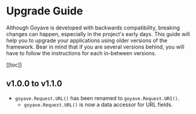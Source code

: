 # Upgrade Guide

Although Goyave is developed with backwards compatibility, breaking changes can happen, especially in the project's early days. This guide will help you to upgrade your applications using older versions of the framework. Bear in mind that if you are several versions behind, you will have to follow the instructions for each in-between versions.

[[toc]]

## v1.0.0 to v1.1.0

- `goyave.Request.URL()` has been renamed to `goyave.Request.URI()`.
    - `goyave.Request.URL()` is now a data accessor for URL fields.
